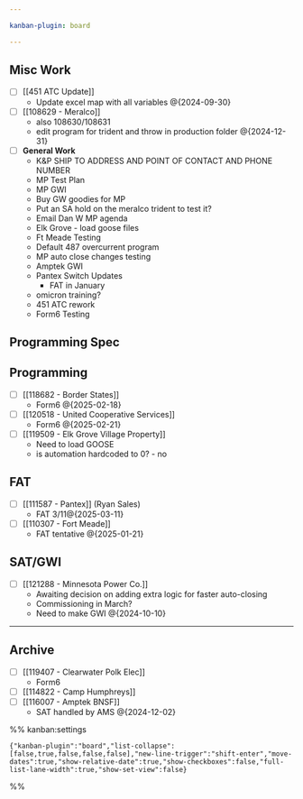 ```yaml
---

kanban-plugin: board

---
```


## Misc Work

- [ ] [[451 ATC Update]]
	- Update excel map with all variables @{2024-09-30}
- [ ] [[108629 - Meralco]]
	- also 108630/108631
	- edit program for trident and throw in production folder @{2024-12-31}
- [ ] **General Work**
	- K&P SHIP TO ADDRESS AND POINT OF CONTACT AND PHONE NUMBER
	- MP Test Plan
	- MP GWI
	- Buy GW goodies for MP
	- Put an SA hold on the meralco trident to test it?
	- Email Dan W MP agenda
	- Elk Grove - load goose files
	- Ft Meade Testing
	- Default 487 overcurrent program
	- MP auto close changes testing
	- Amptek GWI
	- Pantex Switch Updates
		- FAT in January
	- omicron training?
	- 451 ATC rework
	- Form6 Testing


## Programming Spec



## Programming

- [ ] [[118682 - Border States]]
	- Form6 @{2025-02-18}
- [ ] [[120518 - United Cooperative Services]]
	- Form6 @{2025-02-21}
- [ ] [[119509 - Elk Grove Village Property]]
	- Need to load GOOSE
	- is automation hardcoded to 0? - no


## FAT

- [ ] [[111587 - Pantex]] (Ryan Sales)
	- FAT 3/11@{2025-03-11}
- [ ] [[110307 - Fort Meade]]
	- FAT tentative @{2025-01-21}


## SAT/GWI

- [ ] [[121288 - Minnesota Power Co.]]
	- Awaiting decision on adding extra logic for faster auto-closing
	- Commissioning in March?
	- Need to make GWI
	@{2024-10-10}


***

## Archive

- [ ] [[119407 - Clearwater Polk Elec]]
	- Form6
- [ ] [[114822 - Camp Humphreys]]
- [ ] [[116007 - Amptek BNSF]]
	- SAT handled by AMS
	@{2024-12-02}

%% kanban:settings
```
{"kanban-plugin":"board","list-collapse":[false,true,false,false,false],"new-line-trigger":"shift-enter","move-dates":true,"show-relative-date":true,"show-checkboxes":false,"full-list-lane-width":true,"show-set-view":false}
```
%%